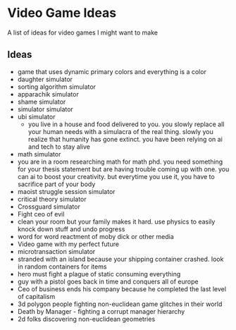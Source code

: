# Video Game Ideas
A list of ideas for video games I might want to make

## Ideas
- game that uses dynamic primary colors and everything is a color
- daughter simulator
- sorting algorithm simulator
- apparachik simulator
- shame simulator
- simulator simulator
- ubi simulator
  - you live in a house and food delivered to you. you slowly replace all your human needs with a simulacra of the real thing. slowly you realize that humanity has gone extinct. you have been relying on ai and tech to stay alive
- math simulator
 - you are in a room researching math for math phd. you need something for your thesis statement but are having trouble coming up with one. you can ai to boost your creativity. but everytime you use it, you have to sacrifice part of your body
- maoist struggle session simulator
- critical theory simulator
- Crossguard simulator
- Fight ceo of evil
- clean your room but your family makes it hard. use physics to easily knock down stuff and undo progress
- word for word reactment of moby dick or other media
- Video game with my perfect future
- microtransaction simulator
- stranded with an island because your shipping container crashed. look in random containers for items
- hero must fight a plague of static consuming everything
- guy with a pistol goes back in time and conquers all of europe
- Ceo of business ends his company because he completed the last level of capitalism
- 3d polygon people fighting non-euclidean game glitches in their world
- Death by Manager - fighting a corrupt manager hierarchy
- 2d folks discovering non-euclidean geometries
